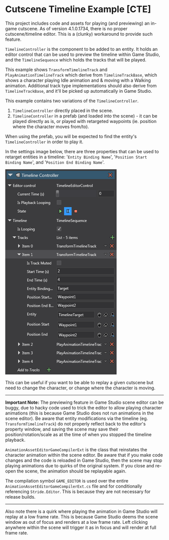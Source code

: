 # Cutscene Timeline Example [CTE]

This project includes code and assets for playing (and previewing) an in-game cutscene.
As of version 4.1.0.1734, there is no proper cutscene/timeline editor. This is a (clunky) workaround to provide such feature.


`TimelineController` is the component to be added to an entity. It holds an editor control that can be used to preview the timeline within Game Studio, and the `TimelineSequence` which holds the tracks that will be played.

This example shows `TransformTimelineTrack` and `PlayAnimationTimelineTrack` which derive from `TimelineTrackBase`, which shows a character playing Idle animation and & moving with a Walking animation. Additional track type implementations should also derive from `TimelineTrackBase`, and it'll be picked up automatically in Game Studio.

This example contains two variations of the `TimelineController`.

1. `TimelineController` directly placed in the scene.
2. `TimelineController` in a prefab (and loaded into the scene) - it can be played directly as is, or played with retargeted waypoints (ie. position where the character moves from/to).

When using the prefab, you will be expected to find the entity's `TimelineController` in order to play it.

In the settings image below, there are three properties that can be used to retarget entities in a timeline: '`Entity Binding Name`', '`Position Start Binding Name`', and '`Position End Binding Name`'.

![Timeline Controller settings](images/timeline_settings.png)

This can be useful if you want to be able to replay a given cutscene but need to change the character, or change where the character is moving.


---
**Important Note:** The previewing feature in Game Studio scene editor can be buggy, due to hacky code used to trick the editor to allow playing character animations (this is because Game Studio does not run animations in the scene editor). Be aware that entity modifications via the timeline (eg. `TransformTimelineTrack`) do not properly reflect back to the editor's property window, and saving the scene may save their position/rotation/scale as at the time of when you stopped the timeline playback.

`AnimationAssetEditorGameCompilerExt` is the class that reinstates the character animation within the scene editor. Be aware that if you make code changes and the code is reloaded in Game Studio, then the scene may stop playing animations due to quirks of the original system. If you close and re-open the scene, the animation should be replayable again.

The compilation symbol `GAME_EDITOR` is used over the entire `AnimationAssetEditorGameCompilerExt.cs` file and for conditionally referencing `Stride.Editor`. This is because they are not necessary for release builds.

---

Also note there is a quirk where playing the animation in Game Studio will replay at a low frame rate. This is because Game Studio deems the scene window as out of focus and renders at a low frame rate. Left clicking anywhere within the scene will trigger it as in focus and will render at full frame rate.
